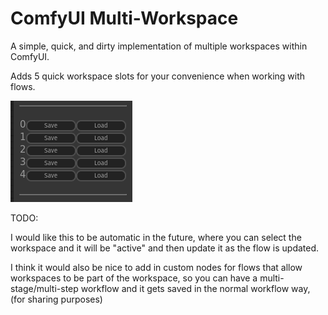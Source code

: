 # ComfyUI Multi-Workspace

A simple, quick, and dirty implementation of multiple workspaces within ComfyUI.

Adds 5 quick workspace slots for your convenience when working with flows.

![Alt text](image.png)

TODO:

I would like this to be automatic in the future, where you can select the workspace and it will be "active" and then update it as the flow is updated.

I think it would also be nice to add in custom nodes for flows that allow workspaces to be part of the workspace, so you can have a multi-stage/multi-step workflow
and it gets saved in the normal workflow way, (for sharing purposes)
